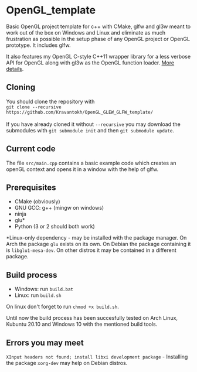 # OpenGL_template #

Basic OpenGL project template for c++ with CMake, glfw and gl3w meant to work out of the box on Windows and Linux and eliminate as much frustration as possible in the setup phase of any OpenGL project or OpenGL prototype. It includes glfw.

It also features my OpenGL C-style C++11 wrapper library for a less verbose API for OpenGL along with gl3w as the OpenGL function loader. [More details](https://github.com/Kravantokh/bu_glw).

## Cloning ##
You should clone the repository with\
`git clone --recursive https://github.com/Kravantokh/OpenGL_GLEW_GLFW_template/`\
\
If you have already cloned it without `--recursive` you may download the submodules with `git submodule init` and then `git submodule update`.

## Current code ##

The file `src/main.cpp` contains a basic example code which creates an openGL context and opens it in a window with the help of glfw.

## Prerequisites ##
* CMake (obviously)
* GNU GCC: g++ (mingw on windows)
* ninja
* glu\*
* Python (3 or 2 should both work)


\*Linux-only dependency - may be installed with the package manager. On Arch the package `glu` exists on its own. On Debian the package containing it is `libglu1-mesa-dev`. On other distros it may be contained in a different package.

## Build process ##
* Windows: run `build.bat`
* Linux: run `build.sh`

On linux don't forget to run `chmod +x build.sh`.

Until now the build process has been succesfully tested on Arch Linux, Kubuntu 20.10 and Windows 10 with the mentioned build tools.

## Errors you may meet ##

`XInput headers not found; install libxi development package` - Installing the package `xorg-dev` may help on Debian distros.

